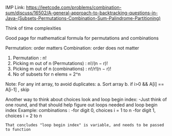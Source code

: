 
IMP Link:
https://leetcode.com/problems/combination-sum/discuss/16502/A-general-approach-to-backtracking-questions-in-Java-(Subsets-Permutations-Combination-Sum-Palindrome-Partitioning)

Think of time complexities

Good page for mathematical formula for permutations and combinations

Permutation: order matters
Combination: order does not matter

1. Permutation : n!
2. Picking m out of n (Permutations) : n!/(n − r)!
3. Picking m out of n (combinations) : n!/r!(n − r)!
4. No of subsets for n elems = 2^n

Note:
For any int array, to avoid duplicates:
a. Sort array
b. if i>0 && A[i] == A[i-1] , skip


Another way to think about choices look and loop begin index:
-Just think of one round, and that should help figure out loops needed and loop begin index
Example:
  combinations :
    -for digit 0, choices i = 1 to n
    -for digit 1, choices i = 2 to n
    
    That concludes "loop begin index" is variable, and needs to be passed to function
